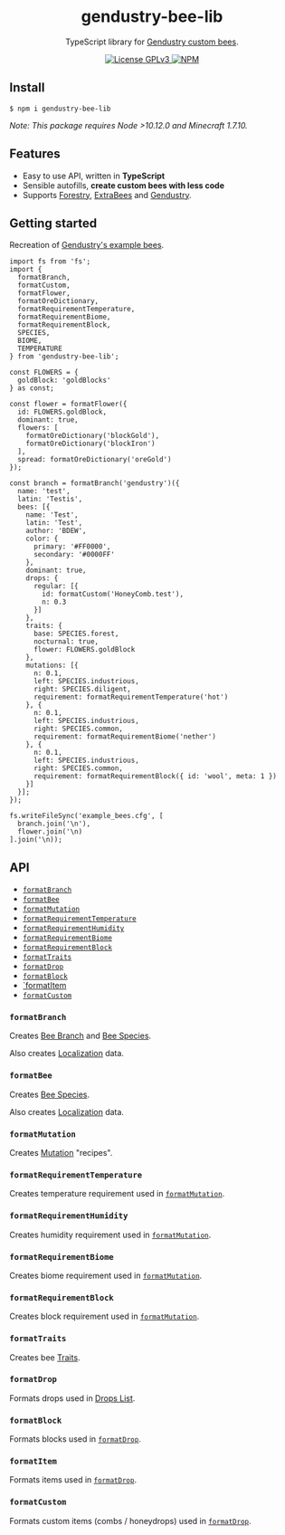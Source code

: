 <div align="center">
  <h1>gendustry-bee-lib</h1>
  <p>TypeScript library for <a href="https://bdew.net/gendustry/configuration/adding-custom-bees/">Gendustry custom bees</a>.</p>
</div>

<div align="center">
  <a href="/LICENSE">
    <img alt="License GPLv3" src="https://img.shields.io/badge/license-GPLv3-blue.svg" />
  </a>
  <a href="https://www.npmjs.com/package/gendustry-bee-lib">
    <img alt="NPM" src="https://img.shields.io/npm/v/gendustry-bee-lib?label=npm">
  </a>
</div>

## Install

```shell
$ npm i gendustry-bee-lib
```

_Note: This package requires Node >10.12.0 and Minecraft 1.7.10._

## Features

 - Easy to use API, written in **TypeScript**
 - Sensible autofills, **create custom bees with less code**
 - Supports [Forestry](https://www.curseforge.com/minecraft/mc-mods/forestry), [ExtraBees](https://www.curseforge.com/minecraft/mc-mods/binnies-mods) and [Gendustry](https://www.curseforge.com/minecraft/mc-mods/gendustry).

## Getting started

Recreation of [Gendustry's example bees](https://github.com/bdew-minecraft/gendustry/blob/mc1710/example_configs/example_bees.cfg).

```TS
import fs from 'fs';
import {
  formatBranch,
  formatCustom,
  formatFlower,
  formatOreDictionary,
  formatRequirementTemperature,
  formatRequirementBiome,
  formatRequirementBlock,
  SPECIES,
  BIOME,
  TEMPERATURE
} from 'gendustry-bee-lib';

const FLOWERS = {
  goldBlock: 'goldBlocks'
} as const;

const flower = formatFlower({
  id: FLOWERS.goldBlock,
  dominant: true,
  flowers: [
    formatOreDictionary('blockGold'),
    formatOreDictionary('blockIron')
  ],
  spread: formatOreDictionary('oreGold')
});

const branch = formatBranch('gendustry')({
  name: 'test',
  latin: 'Testis',
  bees: [{
    name: 'Test',
    latin: 'Test',
    author: 'BDEW',
    color: {
      primary: '#FF0000',
      secondary: '#0000FF'
    },
    dominant: true,
    drops: {
      regular: [{
        id: formatCustom('HoneyComb.test'),
        n: 0.3
      }]
    },
    traits: {
      base: SPECIES.forest,
      nocturnal: true,
      flower: FLOWERS.goldBlock
    },
    mutations: [{
      n: 0.1,
      left: SPECIES.industrious,
      right: SPECIES.diligent,
      requirement: formatRequirementTemperature('hot')
    }, {
      n: 0.1,
      left: SPECIES.industrious,
      right: SPECIES.common,
      requirement: formatRequirementBiome('nether')
    }, {
      n: 0.1,
      left: SPECIES.industrious,
      right: SPECIES.common,
      requirement: formatRequirementBlock({ id: 'wool', meta: 1 })
    }]
  }];
});

fs.writeFileSync('example_bees.cfg', [
  branch.join('\n'),
  flower.join('\n)
].join('\n));
```

## API

 - [`formatBranch`](#formatbranch)
 - [`formatBee`](#formatbee)
 - [`formatMutation`](#formatmutation)
 - [`formatRequirementTemperature`](#formatrequirementtemperature)
 - [`formatRequirementHumidity`](#formatrequirementhumidity)
 - [`formatRequirementBiome`](#formatrequirementbiome)
 - [`formatRequirementBlock`](#formatrequirementblock)
 - [`formatTraits`](#formattraits)
 - [`formatDrop`](#formatdrop)
 - [`formatBlock`](#formatblock)
 - [`formatItem](#formatitem)
 - [`formatCustom`](#formatcustom)

### `formatBranch`

Creates [Bee Branch](https://bdew.net/gendustry/configuration/adding-custom-bees/adding-bee-branches/) and [Bee Species](https://bdew.net/gendustry/configuration/adding-custom-bees/adding-bee-species/).

Also creates [Localization](https://bdew.net/gendustry/configuration/custom-localization-files/) data.

### `formatBee`

Creates [Bee Species](https://bdew.net/gendustry/configuration/adding-custom-bees/adding-bee-species/).

Also creates [Localization](https://bdew.net/gendustry/configuration/custom-localization-files/) data.

### `formatMutation`

Creates [Mutation](https://bdew.net/gendustry/configuration/mutation-recipes/) "recipes".

### `formatRequirementTemperature`

Creates temperature requirement used in [`formatMutation`](#formatmutation).

### `formatRequirementHumidity`

Creates humidity requirement used in [`formatMutation`](#formatmutation).

### `formatRequirementBiome`

Creates biome requirement used in [`formatMutation`](#formatmutation).

### `formatRequirementBlock`

Creates block requirement used in [`formatMutation`](#formatmutation).

### `formatTraits`

Creates bee [Traits](https://bdew.net/gendustry/configuration/adding-custom-bees/adding-bee-species/).

### `formatDrop`

Formats drops used in [Drops List](https://bdew.net/bacon/configuration-sections/drops-list/).

### `formatBlock`

Formats blocks used in [`formatDrop`](#formatdrop).

### `formatItem`

Formats items used in [`formatDrop`](#formatdrop).

### `formatCustom`

Formats custom items (combs / honeydrops) used in [`formatDrop`](#formatdrop).
